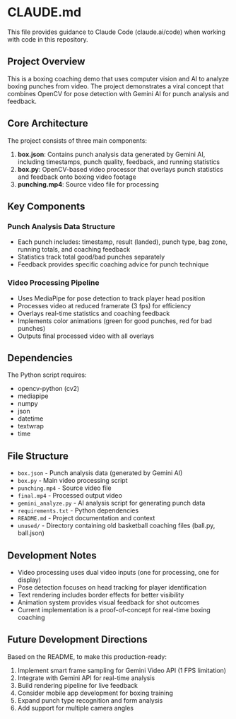 # CLAUDE.md

This file provides guidance to Claude Code (claude.ai/code) when working with code in this repository.

## Project Overview

This is a boxing coaching demo that uses computer vision and AI to analyze boxing punches from video. The project demonstrates a viral concept that combines OpenCV for pose detection with Gemini AI for punch analysis and feedback.

## Core Architecture

The project consists of three main components:

1. **box.json**: Contains punch analysis data generated by Gemini AI, including timestamps, punch quality, feedback, and running statistics
2. **box.py**: OpenCV-based video processor that overlays punch statistics and feedback onto boxing video footage
3. **punching.mp4**: Source video file for processing

## Key Components

### Punch Analysis Data Structure
- Each punch includes: timestamp, result (landed), punch type, bag zone, running totals, and coaching feedback
- Statistics track total good/bad punches separately
- Feedback provides specific coaching advice for punch technique

### Video Processing Pipeline
- Uses MediaPipe for pose detection to track player head position
- Processes video at reduced framerate (3 fps) for efficiency
- Overlays real-time statistics and coaching feedback
- Implements color animations (green for good punches, red for bad punches)
- Outputs final processed video with all overlays

## Dependencies

The Python script requires:
- opencv-python (cv2)
- mediapipe
- numpy
- json
- datetime
- textwrap
- time

## File Structure

- `box.json` - Punch analysis data (generated by Gemini AI)
- `box.py` - Main video processing script
- `punching.mp4` - Source video file
- `final.mp4` - Processed output video
- `gemini_analyze.py` - AI analysis script for generating punch data
- `requirements.txt` - Python dependencies
- `README.md` - Project documentation and context
- `unused/` - Directory containing old basketball coaching files (ball.py, ball.json)

## Development Notes

- Video processing uses dual video inputs (one for processing, one for display)
- Pose detection focuses on head tracking for player identification
- Text rendering includes border effects for better visibility
- Animation system provides visual feedback for shot outcomes
- Current implementation is a proof-of-concept for real-time boxing coaching

## Future Development Directions

Based on the README, to make this production-ready:
1. Implement smart frame sampling for Gemini Video API (1 FPS limitation)
2. Integrate with Gemini API for real-time analysis
3. Build rendering pipeline for live feedback
4. Consider mobile app development for boxing training
5. Expand punch type recognition and form analysis
6. Add support for multiple camera angles